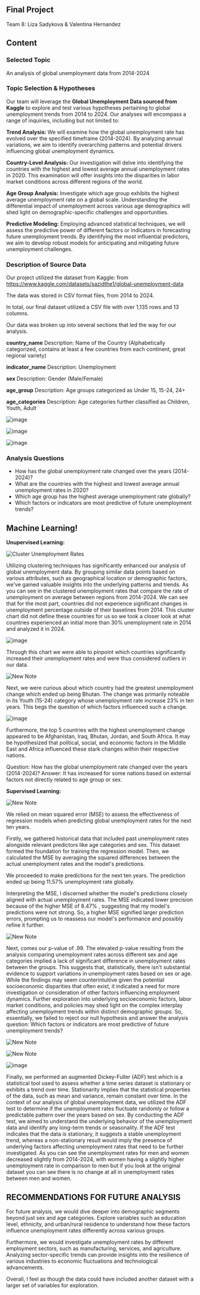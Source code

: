 ## Final Project

Team 8: Liza Sadykova & Valentina Hernandez

## Content
### Selected Topic
An analysis of global unemployment data from 2014-2024

### Topic Selection & Hypotheses

Our team will leverage the **Global Unemployment Data sourced from Kaggle** to explore and test various hypotheses pertaining to global unemployment trends from 2014 to 2024. Our analyses will encompass a range of inquiries, including but not limited to:

**Trend Analysis:** We will examine how the global unemployment rate has evolved over the specified timeframe (2014-2024). By analyzing annual variations, we aim to identify overarching patterns and potential drivers influencing global unemployment dynamics.

**Country-Level Analysis:** Our investigation will delve into identifying the countries with the highest and lowest average annual unemployment rates in 2020. This examination will offer insights into the disparities in labor market conditions across different regions of the world.

**Age Group Analysis:** Investigate which age group exhibits the highest average unemployment rate on a global scale. Understanding the differential impact of unemployment across various age demographics will shed light on demographic-specific challenges and opportunities.

**Predictive Modeling:** Employing advanced statistical techniques, we will assess the predictive power of different factors or indicators in forecasting future unemployment trends. By identifying the most influential predictors, we aim to develop robust models for anticipating and mitigating future unemployment challenges.

### Description of Source Data
Our project utilized the dataset from Kaggle: from https://www.kaggle.com/datasets/sazidthe1/global-unemployment-data

The data was stored in CSV format files, from 2014 to 2024. 

In total, our final dataset utilized a CSV file with over 1,135 rows and 13 columns.

Our data was broken up into several sections that led the way for our analysis. 

**country_name**
    Description: Name of the Country (Alphabetically categorized, contains at least a few countries from each continent, great regional variety)

**indicator_name**
    Description: Unemployment

**sex**
    Description: Gender (Male/Female)

**age_group**
    Description: Age groups categorized as Under 15, 15-24, 24+

**age_categories**
    Description: Age categories further classified as Children, Youth, Adult


![image](https://github.com/lizasadykova/Project-4/assets/142169119/f1e352af-e9ec-4467-8789-aa366c503d8c)

    

![image](https://github.com/lizasadykova/Project-4/assets/142169119/97416175-3638-467b-8108-67d12b94c96d)


![image](https://github.com/lizasadykova/Project-4/assets/142169119/ceff1b13-e9fa-4d11-9c17-93bf1388e4d6)


### Analysis Questions

- How has the global unemployment rate changed over the years (2014-2024)?
- What are the countries with the highest and lowest average annual unemployment rates in 2020?
- Which age group has the highest average unemployment rate globally?
- Which factors or indicators are most predictive of future unemployment trends?


## Machine Learning!

**Unupervised Learning:**

![Cluster Unemployment Rates](https://github.com/lizasadykova/Project-4/assets/142169119/a2b650a8-30f7-4c62-a6e9-ff4d94150e62)

Utilizing clustering techniques has significantly enhanced our analysis of global unemployment data. By grouping similar data points based on various attributes, such as geographical location or demographic factors, we've gained valuable insights into the underlying patterns and trends. As you can see in the clustered unemployment rates that compare the rate of unemployment on average between regions from 2014-2024. We can see that for the most part, countries did not experience significant changes in unemployment percentage outside of their baselines from 2014. This cluster chart did not define these countries for us so we took a closer look at what countries experienced an initial more than 30% unemployment rate in 2014 and analyzed it in 2024.

    
![image](https://github.com/lizasadykova/Project-4/assets/142169119/a6ca810c-a163-46e6-ae07-e8bd27dba7f5)


Through this chart we were able to pinpoint which countries significantly increased their unemployment rates and were thus considered outliers in our data. 


![New Note](https://github.com/lizasadykova/Project-4/assets/142169119/715a82e2-5cdd-4497-80d6-30268cecdc4d) 

Next, we were curious about which country had the greatest unemployment change which ended up being Bhutan. The change was primarily noteable in its Youth (15-24) category whose unemployment rate increase 23% in ten years. This begs the question of which factors influenced such a change.

![image](https://github.com/lizasadykova/Project-4/assets/142169119/fa270e86-fb1d-4458-a729-0665009bdbd4)


Furthermore, the top 5 countries with the highest unemployment change appeared to be Afghanistan, Iraq, Bhutan, Jordan, and South Africa. It may be hypothesized that political, social, and economic factors in the Middle East and Africa influenced these stark changes within their respective nations. 

Question: How has the global unemployment rate changed over the years (2014-2024)?
Answer: It has increased for some nations based on external factors not directly related to age group or sex.

**Supervised Learning:**


![New Note](https://github.com/lizasadykova/Project-4/assets/142169119/a2397711-6641-4476-a025-cfe57f10f9fe)

We relied on mean squared error (MSE) to assess the effectiveness of regression models when predicting global unemployment rates for the next ten years. 

Firstly, we gathered historical data that included past unemployment rates alongside relevant predictors like age categories and sex. This dataset formed the foundation for training the regression model. Then, we calculated the MSE by averaging the squared differences between the actual unemployment rates and the model's predictions.

We proceeded to make predictions for the next ten years. The prediction ended up being 11.57% unemployment rate globally.

Interpreting the MSE, I discerned whether the model's predictions closely aligned with actual unemployment rates. The MSE indicated lower precision because of the higher MSE of 8.47% , suggesting that my model's predictions were not strong. So, a higher MSE signified larger prediction errors, prompting us to reassess our model's performance and possibly refine it further.


![New Note](https://github.com/lizasadykova/Project-4/assets/142169119/b06ed2eb-7cb8-4fcc-9fe6-0e94840715c9)

Next, comes our p-value of .99. The elevated p-value resulting from the analysis comparing unemployment rates across different sex and age categories implied a lack of significant difference in unemployment rates between the groups. This suggests that, statistically, there isn't substantial evidence to support variations in unemployment rates based on sex or age. While the findings may seem counterintuitive given the potential socioeconomic disparities that often exist, it indicated a need for more investigation or consideration of other factors influencing employment dynamics. Further exploration into underlying socioeconomic factors, labor market conditions, and policies may shed light on the complex interplay affecting unemployment trends within distinct demographic groups. So, essentially, we failed to reject our null hypothesis and answer the analysis question: Which factors or indicators are most predictive of future unemployment trends? 

![New Note](https://github.com/lizasadykova/Project-4/assets/142169119/d0863481-3631-4bae-be40-ff95541c8f6f)

![New Note](https://github.com/lizasadykova/Project-4/assets/142169119/a2db4b1b-b2ab-4923-b317-b8739540ef46)

![image](https://github.com/lizasadykova/Project-4/assets/142169119/40917108-97f5-492b-8cd0-39475d7caef8)

Finally, we performed an augmented Dickey-Fuller (ADF) test which is a statistical tool used to assess whether a time series dataset is stationary or exhibits a trend over time. Stationarity implies that the statistical properties of the data, such as mean and variance, remain constant over time. In the context of our analysis of global unemployment data, we utilized the ADF test to determine if the unemployment rates fluctuate randomly or follow a predictable pattern over the years based on sex. By conducting the ADF test, we aimed to understand the underlying behavior of the unemployment data and identify any long-term trends or seasonality. If the ADF test indicates that the data is stationary, it suggests a stable unemployment trend, whereas a non-stationary result would imply the presence of underlying factors affecting unemployment rates that need to be further investigated. As you can see the unemployment rates for men and women decreased slightly from 2014-2024, with women having a slightly higher unemployment rate in comparison to men but if you look at the original dataset you can see there is no change at all in unemployment rates between men and women.


## RECOMMENDATIONS FOR FUTURE ANALYSIS

For future analysis, we would dive deeper into demographic segments beyond just sex and age categories. Explore variables such as education level, ethnicity, and urban/rural residence to understand how these factors influence unemployment rates differently across various groups.

Furthermore, we would investigate unemployment rates by different employment sectors, such as manufacturing, services, and agriculture. Analyzing sector-specific trends can provide insights into the resilience of various industries to economic fluctuations and technological advancements.

Overall, I feel as though the data could have included another dataset with a larger set of variables for exploration.



